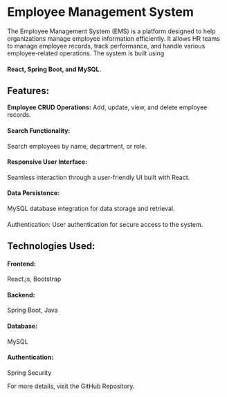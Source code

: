 <h1>Employee Management System</h1>
The Employee Management System (EMS) is a platform designed to help organizations manage employee information efficiently. It allows HR teams to manage employee records, track performance, and handle various employee-related operations. The system is built using <h4>React, Spring Boot, and MySQL.</h4>

<h2>Features:</h2>
	
**Employee CRUD Operations:** Add, update, view, and delete employee records.
<h4>Search Functionality:</h4> Search employees by name, department, or role.
<h4>Responsive User Interface:</h4> Seamless interaction through a user-friendly UI built with React.
<h4>Data Persistence:</h4> MySQL database integration for data storage and retrieval.
<h4></h4>Authentication:</h4> User authentication for secure access to the system.

<h2>Technologies Used:</h2>

<h4>Frontend:</h4> React.js, Bootstrap
<h4>Backend:</h4> Spring Boot, Java
<h4>Database:</h4> MySQL
<h4>Authentication:</h4> Spring Security

For more details, visit the GitHub Repository.
